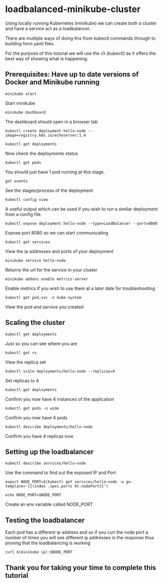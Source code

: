 # loadbalanced-minikube-cluster

Using locally running Kubernetes (minikube) we can create both a cluster and have a service act as a loadbalancer.

There are multiple ways of doing this from kubectl commands through to building form yaml files.

For the purpose of this tutorial we will use the cli (kubectl) as it offers the best way of showing what is happening.

## Prerequisites: Have up to date versions of Docker and Minikube running


```
minikube start
```
Start minikube

```
minikube dashboard
```
The dashboard should open in a browser tab

```
kubectl create deployment hello-node --image=registry.k8s.io/echoserver:1.4
```

```
kubectl get deployments
```
Now check the deployments status

```
kubectl get pods
```
You should just have 1 pod running at this stage.

```
get events
```
See the stages/process of the deployment

```
kubectl config view
```
A useful output which can be used if you wish to run a similar deployment from a config file.

```
kubectl expose deployment hello-node --type=LoadBalancer --port=8080
```
Expose port 8080 so we can start communicating
```
kubectl get services
```
View the ip addresses and ports of your deployment

```
minikube service hello-node
```
Returns the url for the service in your cluster

```
minikube addons enable metrics-server
```
Enable metrics if you wish to use them at a later date for troubleshooting

```
kubectl get pod,svc -n kube-system
```
View the pod and service you created

## Scaling the cluster

```
kubectl get deployments
```
Just so you can see where you are

```
kubectl get rs
```
View the replica set

```
kubectl scale deployments/hello-node --replicas=4
```
Set replicas to 4

```
kubectl get deployments 
```
Confirm you now have 4 instances of the application

```
kubectl get pods -o wide
```
Confirm you now have 4 pods

```
kubectl describe deployments/hello-node
```
Confirm you have 4 replicas now


## Setting up the loadbalancer

```
kubectl describe services/hello-node
```
Use the command to find out the exposed IP and Port

```
export NODE_PORT=$(kubectl get services/hello-node -o go-template='{{(index .spec.ports 0).nodePort}}')
```
```
echo NODE_PORT=$NODE_PORT
```
Create an env variable called NODE_PORT
## Testing the loadbalancer

Each pod has a different ip address and so if you curl the node port a number of times you will see different ip addresses in the response thus proving that the loadbalancing is working
```
curl $(minikube ip):$NODE_PORT
```


## Thank you for taking your time to complete this tutorial
